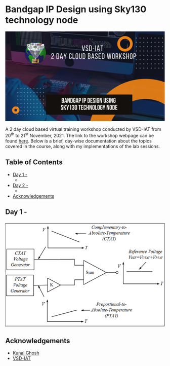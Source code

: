 # Bandgap IP Design using Sky130 technology node

![workshop-flyer](Workshop-Flyer.png)

A 2 day cloud based virtual training workshop conducted by VSD-IAT from 20<sup>th</sup> to 21<sup>st</sup> November, 2021. The link to the workshop webpage can be found [here](!https://www.vlsisystemdesign.com/bandgap-ip-design-using-sky130-technology-node/). Below is a brief, day-wise documentation about the topics covered in the course, along with my implementations of the lab sessions.


## Table of Contents

  * [Day 1 - ](#)
    + [](#)
  * [Day 2 - ](#)
    + [](#)
  * [Acknowledgements](#acknowledgements)

## Day 1 - 

### 

![](Day1/1-0.png)

## Acknowledgements

- [Kunal Ghosh](https://github.com/kunalg123)
- [VSD-IAT](https://vsdiat.com/)
